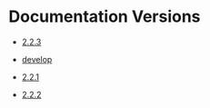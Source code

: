 # Documentation Versions


- <a href="/2.2.3" target="_self">2.2.3</a>

- <a href="/develop" target="_self">develop</a>

- <a href="/2.2.1" target="_self">2.2.1</a>

- <a href="/2.2.2" target="_self">2.2.2</a>
